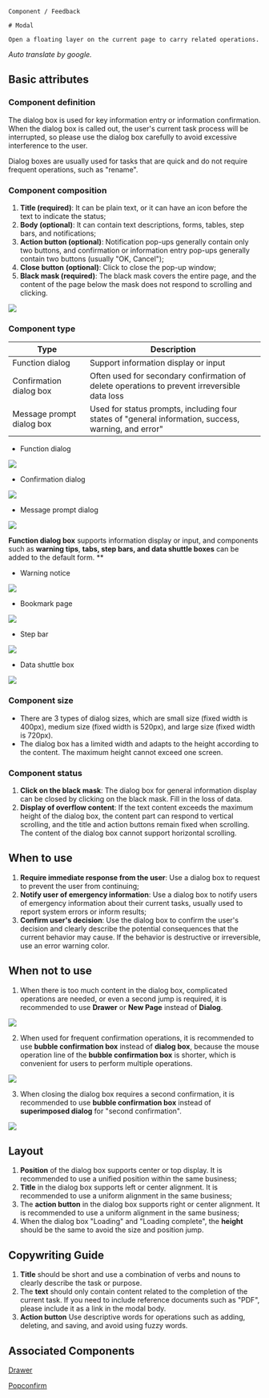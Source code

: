 `````
Component / Feedback

# Modal

Open a floating layer on the current page to carry related operations.
`````

*Auto translate by google.*

## Basic attributes

### Component definition

The dialog box is used for key information entry or information confirmation. When the dialog box is called out, the user's current task process will be interrupted, so please use the dialog box carefully to avoid excessive interference to the user.

Dialog boxes are usually used for tasks that are quick and do not require frequent operations, such as "rename".

### Component composition

1. **Title (required)**: It can be plain text, or it can have an icon before the text to indicate the status;
2. **Body (optional)**: It can contain text descriptions, forms, tables, step bars, and notifications;
3. **Action button (optional)**: Notification pop-ups generally contain only two buttons, and confirmation or information entry pop-ups generally contain two buttons (usually "OK, Cancel");
4. **Close button** **(optional)**: Click to close the pop-up window;
5. **Black mask (required)**: The black mask covers the entire page, and the content of the page below the mask does not respond to scrolling and clicking.

![](https://p1-arco.byteimg.com/tos-cn-i-uwbnlip3yd/69e5ca3d265c4248bdd0289243815a1f~tplv-uwbnlip3yd-image.image)

### Component type

| Type | Description |
| ------- | ---------------------------- |
| Function dialog | Support information display or input |
| Confirmation dialog box | Often used for secondary confirmation of delete operations to prevent irreversible data loss |
| Message prompt dialog box | Used for status prompts, including four states of "general information, success, warning, and error" |

- Function dialog

![](https://p1-arco.byteimg.com/tos-cn-i-uwbnlip3yd/64f16a3d03a742768baee1aad92c1f52~tplv-uwbnlip3yd-image.image)

- Confirmation dialog

![](https://p1-arco.byteimg.com/tos-cn-i-uwbnlip3yd/fac15e55a1c84b9b8b23ddd9e9e2f22a~tplv-uwbnlip3yd-image.image)

- Message prompt dialog

![](https://p1-arco.byteimg.com/tos-cn-i-uwbnlip3yd/3a907a31a98a49e4972af09451f7a217~tplv-uwbnlip3yd-image.image)

**Function dialog box** supports information display or input, and components such as **warning tips**, **tabs, step bars, and data shuttle boxes** can be added to the default form. **

- Warning notice

![](https://p1-arco.byteimg.com/tos-cn-i-uwbnlip3yd/468e59d5f0d84ae4891d96460d1d62b6~tplv-uwbnlip3yd-image.image)

- Bookmark page

![](https://p1-arco.byteimg.com/tos-cn-i-uwbnlip3yd/ee7dfd7e8eda4b99b54e6e6a282df15c~tplv-uwbnlip3yd-image.image)

- Step bar

![](https://p1-arco.byteimg.com/tos-cn-i-uwbnlip3yd/e37af3eaa8a2499ba2d75872401ada25~tplv-uwbnlip3yd-image.image)

- Data shuttle box

![](https://p1-arco.byteimg.com/tos-cn-i-uwbnlip3yd/76dbf7e88f9647d4a90f5eda0d68c2a4~tplv-uwbnlip3yd-image.image)

### Component size

- There are 3 types of dialog sizes, which are small size (fixed width is 400px), medium size (fixed width is 520px), and large size (fixed width is 720px).
- The dialog box has a limited width and adapts to the height according to the content. The maximum height cannot exceed one screen.

### Component status

1. **Click on the black mask**: The dialog box for general information display can be closed by clicking on the black mask. Fill in the loss of data.
2. **Display of overflow content**: If the text content exceeds the maximum height of the dialog box, the content part can respond to vertical scrolling, and the title and action buttons remain fixed when scrolling. The content of the dialog box cannot support horizontal scrolling.

## When to use

1. **Require immediate response from the user**: Use a dialog box to request to prevent the user from continuing;
2. **Notify user of emergency information**: Use a dialog box to notify users of emergency information about their current tasks, usually used to report system errors or inform results;
3. **Confirm user's decision**: Use the dialog box to confirm the user's decision and clearly describe the potential consequences that the current behavior may cause. If the behavior is destructive or irreversible, use an error warning color.

## When not to use

1. When there is too much content in the dialog box, complicated operations are needed, or even a second jump is required, it is recommended to use **Drawer** or **New Page** instead of **Dialog**.

![](https://p1-arco.byteimg.com/tos-cn-i-uwbnlip3yd/81c9fe53dfcb4f43b8fb2437f441a65a~tplv-uwbnlip3yd-image.image)

2. When used for frequent confirmation operations, it is recommended to use **bubble confirmation box** instead of **dialog box**, because the mouse operation line of the **bubble confirmation box** is shorter, which is convenient for users to perform multiple operations.

![](https://p1-arco.byteimg.com/tos-cn-i-uwbnlip3yd/483c17a77a33491bb275f50f925a705a~tplv-uwbnlip3yd-image.image)

3. When closing the dialog box requires a second confirmation, it is recommended to use **bubble confirmation box** instead of **superimposed dialog** for "second confirmation".

![](https://p1-arco.byteimg.com/tos-cn-i-uwbnlip3yd/1fc49c4ef0974732b1427dbaa00a9abd~tplv-uwbnlip3yd-image.image)

## Layout

1. **Position** of the dialog box supports center or top display. It is recommended to use a unified position within the same business;
2. **Title** in the dialog box supports left or center alignment. It is recommended to use a uniform alignment in the same business;
3. The **action button** in the dialog box supports right or center alignment. It is recommended to use a uniform alignment in the same business;
4. When the dialog box "Loading" and "Loading complete", the **height** should be the same to avoid the size and position jump.

## Copywriting Guide

1. **Title** should be short and use a combination of verbs and nouns to clearly describe the task or purpose.
2. The **text** should only contain content related to the completion of the current task. If you need to include reference documents such as "PDF", please include it as a link in the modal body.
3. **Action button** Use descriptive words for operations such as adding, deleting, and saving, and avoid using fuzzy words.

## Associated Components

[Drawer](/react/components/drawer)

[Popconfirm](/react/components/popconfirm)
